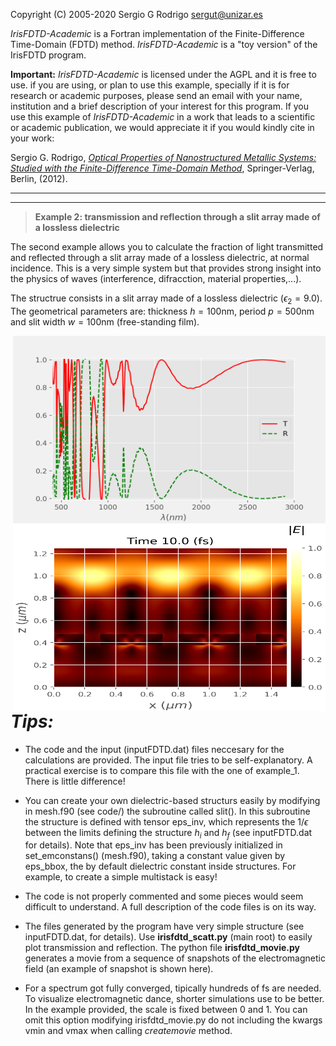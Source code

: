 Copyright (C) 2005-2020 Sergio G Rodrigo <sergut@unizar.es>

*IrisFDTD-Academic* is a Fortran implementation of the Finite-Difference Time-Domain (FDTD) method.  *IrisFDTD-Academic* is a "toy version" of the IrisFDTD program.

**Important:** 
*IrisFDTD-Academic* is licensed under the AGPL and it is free to use. if you are using, or plan to use this example, specially if it is for research or academic purposes, please send an email with your name, institution and a brief description of your interest for this program.  If you use this example of *IrisFDTD-Academic* in a work that leads to a scientific or academic publication, we would appreciate it if you would kindly cite in your work:
 
Sergio G. Rodrigo, [*Optical Properties of Nanostructured Metallic Systems: Studied with the Finite-Difference Time-Domain Method*](https://www.springer.com/gp/book/9783642230844), Springer-Verlag, Berlin, (2012).
***
- - -
> **Example 2: transmission and reflection through a slit array made of a lossless dielectric**

The second example allows you to calculate the fraction of light transmitted and reflected through a slit array made of a lossless dielectric, at normal incidence. This is a very simple system but that provides strong insight into the physics of waves (interference, difracction, material properties,...). 

The structrue consists in a slit array made of a lossless dielectric ($\epsilon_2=9.0$). The geometrical parameters are: thickness $h=100$nm, period $p=500$nm and slit width $w=100$nm (free-standing film).


 <img  style="float: right;" src="example_2_img1.png" width="500" height="300" title="Transmission and reflection figure shown by irisfdtd_scatt.py">
  
 <img  style="float: right;" src="output1.png" width="500" height="300" title="Snapshot generated with irisfdtd_movie.py"> 
 
 
# *Tips:*

+ The code and the input (inputFDTD.dat)  files neccesary for the calculations are provided. The input file tries to be self-explanatory. A practical exercise is to compare this file with the one of example_1. There is little difference!


+ You can create your own dielectric-based structurs easily by modifying in mesh.f90 (see code/) the subroutine called slit(). In this subroutine the structure is defined with tensor eps_inv, which represents the $1/\epsilon$ between the limits defining the structure $h_i$ and $h_f$ (see inputFDTD.dat for details). Note that eps_inv has been previously initialized in set_emconstans() (mesh.f90), taking a constant value given by eps_bbox, the by default dielectric constant inside structures.  For example, to create a simple multistack is easy!


+ The code is not properly commented and some pieces would seem difficult to understand. A full description of the code files is on its way. 


+ The files generated by the program have very simple structure (see inputFDTD.dat, for details). Use **irisfdtd_scatt.py** (main root) to easily plot transmission and reflection. The python file **irisfdtd_movie.py** generates a movie from a sequence of snapshots of the electromagnetic field (an example of snapshot is shown here).


+ For a spectrum got fully converged, tipically hundreds of fs are needed. To visualize electromagnetic dance, shorter simulations use to be better. In the example provided, the scale is fixed between 0 and 1. You can omit this option modifying irisfdtd_movie.py do not including the kwargs vmin and vmax when calling *createmovie* method.
 



```python

```

